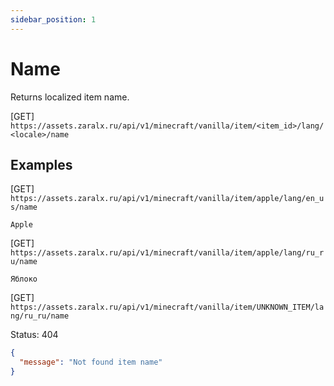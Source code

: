 ```yaml
---
sidebar_position: 1
---
```


# Name

Returns localized item name.

[GET] `https://assets.zaralx.ru/api/v1/minecraft/vanilla/item/<item_id>/lang/<locale>/name`

## Examples
[GET] `https://assets.zaralx.ru/api/v1/minecraft/vanilla/item/apple/lang/en_us/name`

```text
Apple
```

[GET] `https://assets.zaralx.ru/api/v1/minecraft/vanilla/item/apple/lang/ru_ru/name`

```text
Яблоко
```

[GET] `https://assets.zaralx.ru/api/v1/minecraft/vanilla/item/UNKNOWN_ITEM/lang/ru_ru/name`

Status: 404

```json
{
  "message": "Not found item name"
}
```
